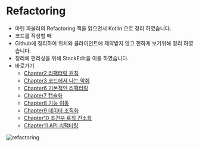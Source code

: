 # Refactoring
- 마틴 파울러의 Refactoring 책을 읽으면서 Kotlin 으로 정리 하였습니다.
- 코드를 작성할 때 
- Github에 정리하여 위치와 클라이언트에 제약받지 않고 편하게 보기위해 정리 하였습니다. 
- 정리에 편리성을 위해 StackEdit을 이용 하였습니다.
- 바로가기
  - [Chapter2 리팩터링 원칙](https://github.com/gudrmsglgl/Refactoring/blob/master/CHAPTER02/README.md)
  - [Chapter3 코드에서 나는 악취](https://github.com/gudrmsglgl/Refactoring/blob/master/CHAPTER03/README.md)
  - [Chapter6 기본적인 리팩터링](https://github.com/gudrmsglgl/Refactoring/blob/master/CHAPTER06/README.md)
  - [Chapter7 캡슐화](https://github.com/gudrmsglgl/Refactoring/blob/master/CHAPTER07/README.md)
  - [Chapter8 기능 이동](https://github.com/gudrmsglgl/Refactoring/blob/master/CHAPTER08/README.md)
  - [Chapter9 데이터 조직화](https://github.com/gudrmsglgl/Refactoring/blob/master/CHAPTER09/README.md)
  - [Chapter10 조건부 로직 간소화](https://github.com/gudrmsglgl/Refactoring/blob/master/CHAPTER10/README.md)
  - [Chapter11 API 리팩터링](https://github.com/gudrmsglgl/Refactoring/blob/master/CHAPTER11/README.md)

![refactoring](https://user-images.githubusercontent.com/16537977/119690969-22e08780-be85-11eb-9e0d-40c67b7f794c.png)
<!--stackedit_data:
eyJoaXN0b3J5IjpbNTEzNDY3Mjc2XX0=
-->